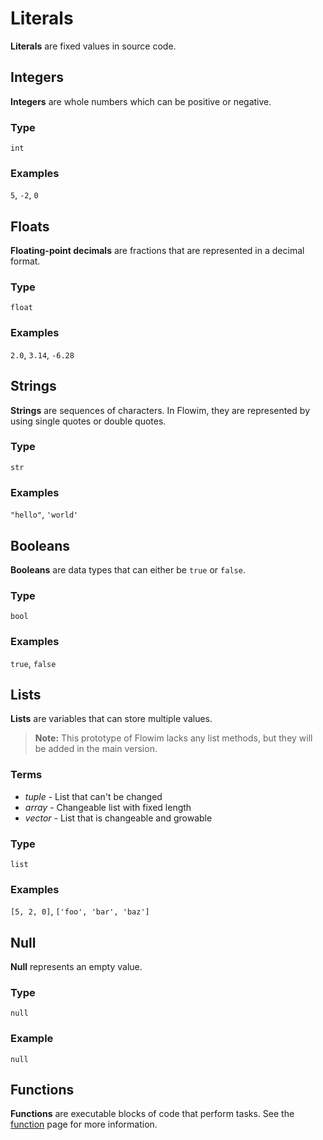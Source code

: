 # Literals
**Literals** are fixed values in source code.

## Integers
**Integers** are whole numbers which can be positive or negative.

### Type
`int`

### Examples
`5`, `-2`, `0`

## Floats
**Floating-point decimals** are fractions that are represented in a decimal format.

### Type
`float`

### Examples
`2.0`, `3.14`, `-6.28`

## Strings
**Strings** are sequences of characters. In Flowim, they are represented by using single quotes or double quotes.

### Type
`str`

### Examples
`"hello"`, `'world'`

## Booleans
**Booleans** are data types that can either be `true` or `false`.

### Type
`bool`

### Examples
`true`, `false`

## Lists
**Lists** are variables that can store multiple values.

> **Note:** This prototype of Flowim lacks any list methods, but they will be added in the main version.

### Terms
- *tuple* - List that can't be changed
- *array* - Changeable list with fixed length
- *vector* - List that is changeable and growable

### Type
`list`

### Examples
`[5, 2, 0]`, `['foo', 'bar', 'baz']`

## Null
**Null** represents an empty value.

### Type
`null`

### Example
`null`

## Functions
**Functions** are executable blocks of code that perform tasks. See the [function](function.md) page for more information.